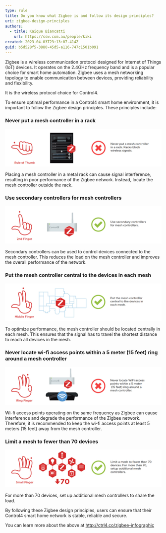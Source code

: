 ```yaml
---
type: rule
title: Do you know what Zigbee is and follow its design principles?
uri: zigbee-design-principles
authors:
  - title: Kaique Biancatti
    url: https://ssw.com.au/people/kiki
created: 2023-04-03T23:13:07.414Z
guid: b5d528f5-3880-45d5-a116-747c1501b091
---
```

Zigbee is a wireless communication protocol designed for Internet of Things (IoT) devices. It operates on the 2.4GHz frequency band and is a popular choice for smart home automation. Zigbee uses a mesh networking topology to enable communication between devices, providing reliability and flexibility. 

It is the wireless protocol choice for Control4.

<!--endintro-->

To ensure optimal performance in a Control4 smart home environment, it is important to follow the Zigbee design principles. These principles include:

### Never put a mesh controller in a rack
![Figure: Mesh controllers and metal racks don't play well together](ruleofthumb.jpg)

Placing a mesh controller in a metal rack can cause signal interference, resulting in poor performance of the Zigbee network. Instead, locate the mesh controller outside the rack.

### Use secondary controllers for mesh controllers
![Figure: Use secondary controllers to improve performance](2ndfinger.jpg)

Secondary controllers can be used to control devices connected to the mesh controller. This reduces the load on the mesh controller and improves the overall performance of the network.

### Put the mesh controller central to the devices in each mesh
![Figure: Centrally locate the mesh controller](middlefinger.jpg)

To optimize performance, the mesh controller should be located centrally in each mesh. This ensures that the signal has to travel the shortest distance to reach all devices in the mesh.

### Never locate wi-fi access points within a 5 meter (15 feet) ring around a mesh controller
![Figure: Keep mesh controllers away from wi-fi access points](ringfinger.jpg)

Wi-fi access points operating on the same frequency as Zigbee can cause interference and degrade the performance of the Zigbee network. Therefore, it is recommended to keep the wi-fi access points at least 5 meters (15 feet) away from the mesh controller.

### Limit a mesh to fewer than 70 devices
![Figure: Don't overload each mesh controller](smallfinger.jpg)

For more than 70 devices, set up additional mesh controllers to share the load.

By following these Zigbee design principles, users can ensure that their Control4 smart home network is stable, reliable and secure.

You can learn more about the above at http://ctrl4.co/zigbee-infographic
